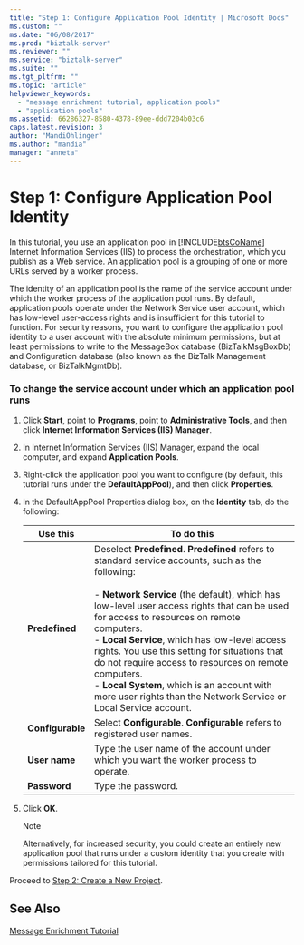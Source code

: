 ```yaml
---
title: "Step 1: Configure Application Pool Identity | Microsoft Docs"
ms.custom: ""
ms.date: "06/08/2017"
ms.prod: "biztalk-server"
ms.reviewer: ""
ms.service: "biztalk-server"
ms.suite: ""
ms.tgt_pltfrm: ""
ms.topic: "article"
helpviewer_keywords: 
  - "message enrichment tutorial, application pools"
  - "application pools"
ms.assetid: 66286327-8580-4378-89ee-ddd7204b03c6
caps.latest.revision: 3
author: "MandiOhlinger"
ms.author: "mandia"
manager: "anneta"
---
```

# Step 1: Configure Application Pool Identity
In this tutorial, you use an application pool in [!INCLUDE[btsCoName](../../includes/btsconame-md.md)] Internet Information Services (IIS) to process the orchestration, which you publish as a Web service. An application pool is a grouping of one or more URLs served by a worker process.  
  
 The identity of an application pool is the name of the service account under which the worker process of the application pool runs. By default, application pools operate under the Network Service user account, which has low-level user-access rights and is insufficient for this tutorial to function. For security reasons, you want to configure the application pool identity to a user account with the absolute minimum permissions, but at least permissions to write to the MessageBox database (BizTalkMsgBoxDb) and Configuration database (also known as the BizTalk Management database, or BizTalkMgmtDb).  
  
### To change the service account under which an application pool runs  
  
1.  Click **Start**, point to **Programs**, point to **Administrative Tools**, and then click **Internet Information Services (IIS) Manager**.  
  
2.  In Internet Information Services (IIS) Manager, expand the local computer, and expand **Application Pools**.  
  
3.  Right-click the application pool you want to configure (by default, this tutorial runs under the **DefaultAppPool**), and then click **Properties**.  
  
4.  In the DefaultAppPool Properties dialog box, on the **Identity** tab, do the following:  
  
    |Use this|To do this|  
    |--------------|----------------|  
    |**Predefined**|Deselect **Predefined**. **Predefined** refers to standard service accounts, such as the following:<br /><br /> -   **Network Service** (the default), which has low-level user access rights that can be used for access to resources on remote computers.<br />-   **Local Service**, which has low-level access rights. You use this setting for situations that do not require access to resources on remote computers.<br />-   **Local System**, which is an account with more user rights than the Network Service or Local Service account.|  
    |**Configurable**|Select **Configurable**. **Configurable** refers to registered user names.|  
    |**User name**|Type the user name of the account under which you want the worker process to operate.|  
    |**Password**|Type the password.|  
  
5.  Click **OK**.  
  
    > [!NOTE]
    >  Alternatively, for increased security, you could create an entirely new application pool that runs under a custom identity that you create with permissions tailored for this tutorial.  
  
 Proceed to [Step 2: Create a New Project](../../adapters-and-accelerators/accelerator-hl7/step-2-create-a-new-project.md).  
  
## See Also  
 [Message Enrichment Tutorial](../../adapters-and-accelerators/accelerator-hl7/message-enrichment-tutorial.md)